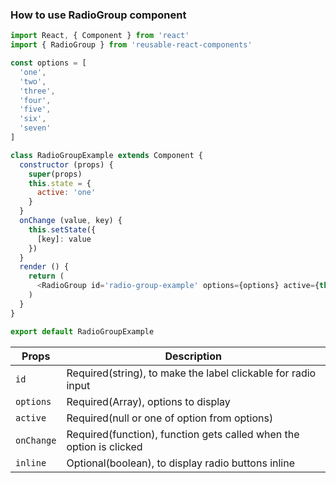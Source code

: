 ### How to use RadioGroup component
```js
import React, { Component } from 'react'
import { RadioGroup } from 'reusable-react-components'

const options = [
  'one',
  'two',
  'three',
  'four',
  'five',
  'six',
  'seven'
]

class RadioGroupExample extends Component {
  constructor (props) {
    super(props)
    this.state = {
      active: 'one'
    }
  }
  onChange (value, key) {
    this.setState({
      [key]: value
    })
  }
  render () {
    return (
      <RadioGroup id='radio-group-example' options={options} active={this.state.active} onChange={(value) => this.onChange(value, 'active')} />
    )
  }
}

export default RadioGroupExample
```
Props                     | Description
------------------------|-----------
`id`                     | Required(string), to make the label clickable for radio input 
`options`                | Required(Array), options to display
`active`                | Required(null or one of option from options)
`onChange`   | Required(function), function gets called when the option is clicked
`inline`        | Optional(boolean), to display radio buttons inline
